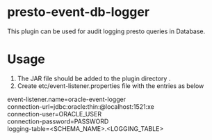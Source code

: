 # presto-event-db-logger
This plugin can be used for audit logging presto queries in Database.

# Usage
1) The JAR file should be added to the plugin directory .
2) Create etc/event-listener.properties file with the entries as below

event-listener.name=oracle-event-logger \
connection-url=jdbc:oracle:thin:@localhost:1521:xe \
connection-user=ORACLE_USER \
connection-password=PASSWORD \
logging-table=<SCHEMA_NAME>.<LOGGING_TABLE>

